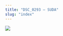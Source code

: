 ```yaml
---
title: "DSC_0293 – SUDA"
slug: "index"
---
```


[![](/wp-content/2015/05/DSC_0293-300x201.jpg)](/wp-content/2015/05/DSC_0293.jpg)
